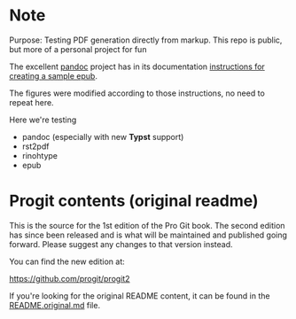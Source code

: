 # Note
Purpose: Testing PDF generation directly from markup.
This repo is public, but more of a personal project for fun

The excellent [pandoc](https://pandoc.org/) project has in its documentation [instructions for creating a sample epub](https://pandoc.org/epub.html).

The figures were modified according to those instructions, no need to repeat here.

Here we're testing
- pandoc (especially with new **Typst** support)
- rst2pdf
- rinohtype
- epub


# Progit contents (original readme)
This is the source for the 1st edition of the Pro Git book. The second edition has since been released and is what will be maintained and published going forward. Please suggest any changes to that version instead. 

You can find the new edition at:

https://github.com/progit/progit2

If you're looking for the original README content, it can be found in the [README.original.md](README.original.md) file.
